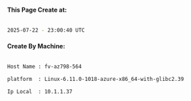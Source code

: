 
   
#### This Page Create at:

```bash

2025-07-22 - 23:00:40 UTC

```

#### Create By Machine:

```bash

Host Name : fv-az798-564

platform  : Linux-6.11.0-1018-azure-x86_64-with-glibc2.39

Ip Local  : 10.1.1.37

```

